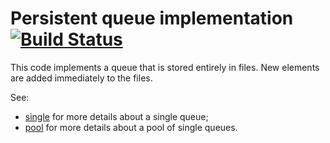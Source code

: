 # Persistent queue implementation [![Build Status](https://travis-ci.org/ict-project/libict-queue.svg?branch=main)](https://travis-ci.org/ict-project/libict-queue)

This code implements a queue that is stored entirely in files. New elements are added immediately to the files.

See:
* [single](source/single.md) for more details about a single queue;
* [pool](source/pool.md) for more details about a pool of single queues.
